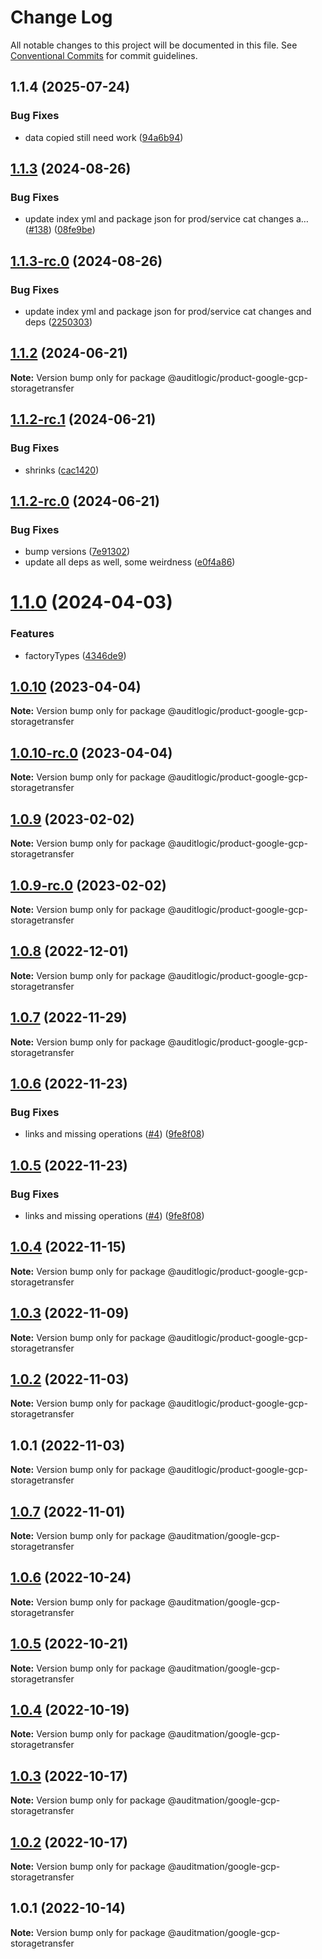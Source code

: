 # Change Log

All notable changes to this project will be documented in this file.
See [Conventional Commits](https://conventionalcommits.org) for commit guidelines.

## 1.1.4 (2025-07-24)


### Bug Fixes

* data copied still need work ([94a6b94](https://github.com/zerobias-org/product/commit/94a6b942fb0516367548599d739529536132755a))





## [1.1.3](https://github.com/auditlogic/product/compare/@auditlogic/product-google-gcp-storagetransfer@1.1.2...@auditlogic/product-google-gcp-storagetransfer@1.1.3) (2024-08-26)


### Bug Fixes

* update index yml and package json for prod/service cat changes a… ([#138](https://github.com/auditlogic/product/issues/138)) ([08fe9be](https://github.com/auditlogic/product/commit/08fe9beb1c8457462a19bc69caa02e6212d97e1a))





## [1.1.3-rc.0](https://github.com/auditlogic/product/compare/@auditlogic/product-google-gcp-storagetransfer@1.1.2...@auditlogic/product-google-gcp-storagetransfer@1.1.3-rc.0) (2024-08-26)


### Bug Fixes

* update index yml and package json for prod/service cat changes and deps ([2250303](https://github.com/auditlogic/product/commit/225030363a363608240135b7ebed386b28f01e4b))





## [1.1.2](https://github.com/auditlogic/product/compare/@auditlogic/product-google-gcp-storagetransfer@1.1.2-rc.1...@auditlogic/product-google-gcp-storagetransfer@1.1.2) (2024-06-21)

**Note:** Version bump only for package @auditlogic/product-google-gcp-storagetransfer





## [1.1.2-rc.1](https://github.com/auditlogic/product/compare/@auditlogic/product-google-gcp-storagetransfer@1.1.2-rc.0...@auditlogic/product-google-gcp-storagetransfer@1.1.2-rc.1) (2024-06-21)


### Bug Fixes

* shrinks ([cac1420](https://github.com/auditlogic/product/commit/cac14200fefcd8183ab69fe89a47bd3f70f563e9))





## [1.1.2-rc.0](https://github.com/auditlogic/product/compare/@auditlogic/product-google-gcp-storagetransfer@1.1.0...@auditlogic/product-google-gcp-storagetransfer@1.1.2-rc.0) (2024-06-21)


### Bug Fixes

* bump versions ([7e91302](https://github.com/auditlogic/product/commit/7e913023b8b312150ed7762c32fbbe616be71de5))
* update all deps as well, some weirdness ([e0f4a86](https://github.com/auditlogic/product/commit/e0f4a864714e2d3de6bbf3da014d5312fe53be2f))





# [1.1.0](https://github.com/auditlogic/product/compare/@auditlogic/product-google-gcp-storagetransfer@1.0.10...@auditlogic/product-google-gcp-storagetransfer@1.1.0) (2024-04-03)


### Features

* factoryTypes ([4346de9](https://github.com/auditlogic/product/commit/4346de92693aee892fccf725338ffc7b80ab182b))





## [1.0.10](https://github.com/auditlogic/product/compare/@auditlogic/product-google-gcp-storagetransfer@1.0.9...@auditlogic/product-google-gcp-storagetransfer@1.0.10) (2023-04-04)

**Note:** Version bump only for package @auditlogic/product-google-gcp-storagetransfer





## [1.0.10-rc.0](https://github.com/auditlogic/product/compare/@auditlogic/product-google-gcp-storagetransfer@1.0.9...@auditlogic/product-google-gcp-storagetransfer@1.0.10-rc.0) (2023-04-04)

**Note:** Version bump only for package @auditlogic/product-google-gcp-storagetransfer





## [1.0.9](https://github.com/auditlogic/product/compare/@auditlogic/product-google-gcp-storagetransfer@1.0.8...@auditlogic/product-google-gcp-storagetransfer@1.0.9) (2023-02-02)

**Note:** Version bump only for package @auditlogic/product-google-gcp-storagetransfer





## [1.0.9-rc.0](https://github.com/auditlogic/product/compare/@auditlogic/product-google-gcp-storagetransfer@1.0.8...@auditlogic/product-google-gcp-storagetransfer@1.0.9-rc.0) (2023-02-02)

**Note:** Version bump only for package @auditlogic/product-google-gcp-storagetransfer





## [1.0.8](https://github.com/auditlogic/product/compare/@auditlogic/product-google-gcp-storagetransfer@1.0.7...@auditlogic/product-google-gcp-storagetransfer@1.0.8) (2022-12-01)

**Note:** Version bump only for package @auditlogic/product-google-gcp-storagetransfer





## [1.0.7](https://github.com/auditlogic/product/compare/@auditlogic/product-google-gcp-storagetransfer@1.0.6...@auditlogic/product-google-gcp-storagetransfer@1.0.7) (2022-11-29)

**Note:** Version bump only for package @auditlogic/product-google-gcp-storagetransfer





## [1.0.6](https://github.com/auditlogic/product/compare/@auditlogic/product-google-gcp-storagetransfer@1.0.4...@auditlogic/product-google-gcp-storagetransfer@1.0.6) (2022-11-23)


### Bug Fixes

* links and missing operations ([#4](https://github.com/auditlogic/product/issues/4)) ([9fe8f08](https://github.com/auditlogic/product/commit/9fe8f08fe7c57fdb79f991ac35bd6ac2e7dcad38))





## [1.0.5](https://github.com/auditlogic/product/compare/@auditlogic/product-google-gcp-storagetransfer@1.0.4...@auditlogic/product-google-gcp-storagetransfer@1.0.5) (2022-11-23)


### Bug Fixes

* links and missing operations ([#4](https://github.com/auditlogic/product/issues/4)) ([9fe8f08](https://github.com/auditlogic/product/commit/9fe8f08fe7c57fdb79f991ac35bd6ac2e7dcad38))





## [1.0.4](https://github.com/auditlogic/product/compare/@auditlogic/product-google-gcp-storagetransfer@1.0.3...@auditlogic/product-google-gcp-storagetransfer@1.0.4) (2022-11-15)

**Note:** Version bump only for package @auditlogic/product-google-gcp-storagetransfer





## [1.0.3](https://github.com/auditlogic/product/compare/@auditlogic/product-google-gcp-storagetransfer@1.0.2...@auditlogic/product-google-gcp-storagetransfer@1.0.3) (2022-11-09)

**Note:** Version bump only for package @auditlogic/product-google-gcp-storagetransfer





## [1.0.2](https://github.com/auditlogic/product/compare/@auditlogic/product-google-gcp-storagetransfer@1.0.1...@auditlogic/product-google-gcp-storagetransfer@1.0.2) (2022-11-03)

**Note:** Version bump only for package @auditlogic/product-google-gcp-storagetransfer





## 1.0.1 (2022-11-03)

**Note:** Version bump only for package @auditlogic/product-google-gcp-storagetransfer





## [1.0.7](https://github.com/auditmation/store-content/compare/@auditmation/google-gcp-storagetransfer@1.0.6...@auditmation/google-gcp-storagetransfer@1.0.7) (2022-11-01)

**Note:** Version bump only for package @auditmation/google-gcp-storagetransfer





## [1.0.6](https://github.com/auditmation/store-content/compare/@auditmation/google-gcp-storagetransfer@1.0.5...@auditmation/google-gcp-storagetransfer@1.0.6) (2022-10-24)

**Note:** Version bump only for package @auditmation/google-gcp-storagetransfer





## [1.0.5](https://github.com/auditmation/store-content/compare/@auditmation/google-gcp-storagetransfer@1.0.4...@auditmation/google-gcp-storagetransfer@1.0.5) (2022-10-21)

**Note:** Version bump only for package @auditmation/google-gcp-storagetransfer





## [1.0.4](https://github.com/auditmation/store-content/compare/@auditmation/google-gcp-storagetransfer@1.0.3...@auditmation/google-gcp-storagetransfer@1.0.4) (2022-10-19)

**Note:** Version bump only for package @auditmation/google-gcp-storagetransfer





## [1.0.3](https://github.com/auditmation/store-content/compare/@auditmation/google-gcp-storagetransfer@1.0.2...@auditmation/google-gcp-storagetransfer@1.0.3) (2022-10-17)

**Note:** Version bump only for package @auditmation/google-gcp-storagetransfer





## [1.0.2](https://github.com/auditmation/store-content/compare/@auditmation/google-gcp-storagetransfer@1.0.1...@auditmation/google-gcp-storagetransfer@1.0.2) (2022-10-17)

**Note:** Version bump only for package @auditmation/google-gcp-storagetransfer





## 1.0.1 (2022-10-14)

**Note:** Version bump only for package @auditmation/google-gcp-storagetransfer
